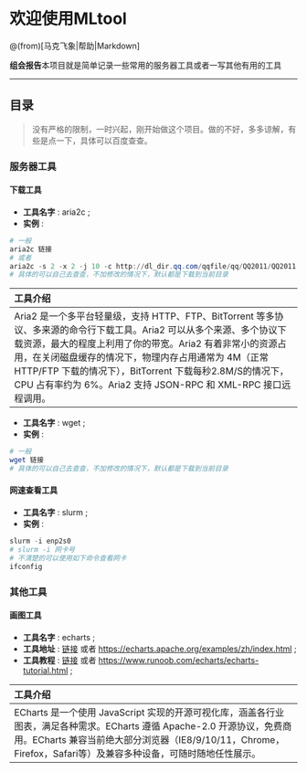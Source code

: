 # 欢迎使用MLtool

@(from)[马克飞象|帮助|Markdown]

**组会报告**本项目就是简单记录一些常用的服务器工具或者一写其他有用的工具
 
-------------------

## 目录
> 没有严格的限制，一时兴起，刚开始做这个项目。做的不好，多多谅解，有些是点一下，具体可以百度查查。


### 服务器工具

#### 下载工具
- **工具名字** : aria2c ;
- **实例** : 
```powershell
# 一般
aria2c 链接
# 或者
aria2c -s 2 -x 2 -j 10 -c http://dl_dir.qq.com/qqfile/qq/QQ2011/QQ2011.exe
# 具体的可以自己去查查，不加修改的情况下，默认都是下载到当前目录
```
| 工具介绍 |
| :-------- |
| Aria2 是一个多平台轻量级，支持 HTTP、FTP、BitTorrent 等多协议、多来源的命令行下载工具。Aria2 可以从多个来源、多个协议下载资源，最大的程度上利用了你的带宽。Aria2 有着非常小的资源占用，在关闭磁盘缓存的情况下，物理内存占用通常为 4M（正常 HTTP/FTP 下载的情况下），BitTorrent 下载每秒2.8M/S的情况下，CPU 占有率约为 6%。Aria2 支持 JSON-RPC 和 XML-RPC 接口远程调用。 |

- **工具名字** : wget ;
- **实例** : 
```powershell
# 一般
wget 链接
# 具体的可以自己去查查，不加修改的情况下，默认都是下载到当前目录
```
#### 网速查看工具
- **工具名字** : slurm ;
- **实例** : 
```powershell
slurm -i enp2s0
# slurm -i 网卡号
# 不清楚的可以使用如下命令查看网卡
ifconfig
```

### 其他工具
#### 画图工具
- **工具名字** : echarts ;
- **工具地址** : [链接](https://echarts.apache.org/examples/zh/index.html) 或者 https://echarts.apache.org/examples/zh/index.html ; 
- **工具教程** : [链接](https://www.runoob.com/echarts/echarts-tutorial.html) 或者 https://www.runoob.com/echarts/echarts-tutorial.html ; 

| 工具介绍 |
| :-------- |
| ECharts 是一个使用 JavaScript 实现的开源可视化库，涵盖各行业图表，满足各种需求。ECharts 遵循 Apache-2.0 开源协议，免费商用。ECharts 兼容当前绝大部分浏览器（IE8/9/10/11，Chrome，Firefox，Safari等）及兼容多种设备，可随时随地任性展示。 |


### 
